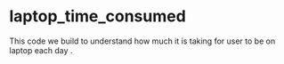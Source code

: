 # laptop_time_consumed
This code we build to understand how much it is taking for user to be on laptop each day .
